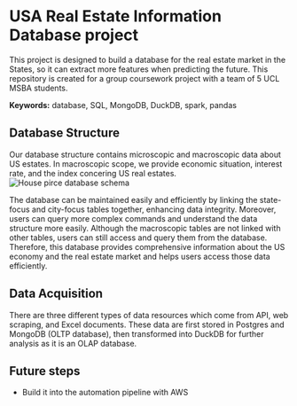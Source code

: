 # USA Real Estate Information Database project
This project is designed to build a database for the real estate market in the States, so it can extract more features when predicting the future. This repository is created for a group coursework project with a team of 5 UCL MSBA students.

**Keywords:** database, SQL, MongoDB, DuckDB, spark, pandas

## Database Structure
Our database structure contains microscopic and macroscopic data about US estates.  In macroscopic scope, we provide economic situation, interest rate, and the index concering US real estates.
![House pirce database schema](https://github.com/pingfanc/US_Real_Estates_Market/assets/99853020/ab9464d7-f3c0-424f-bf6b-e026431d38ae)

The database can be maintained easily and efficiently by linking the state-focus and city-focus tables together, enhancing data integrity. Moreover, users can query more complex commands and understand the data structure more easily. Although the macroscopic tables are not linked with other tables, users can still access and query them from the database. Therefore, this database provides comprehensive information about the US economy and the real estate market and helps users access those data efficiently.

## Data Acquisition
There are three different types of data resources which come from API, web scraping, and Excel documents. These data are first stored in Postgres and MongoDB (OLTP database), then transformed into DuckDB for further analysis as it is an OLAP database. 

## Future steps
- Build it into the automation pipeline with AWS

